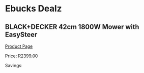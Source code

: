 
# Ebucks Dealz
## BLACK+DECKER 42cm 1800W Mower with EasySteer
[Product Page](https://www.ebucks.com/web/shop/productSelected.do?prodId=1199926859&catId=363410833)

Price: R2399.00

Savings: 


	
